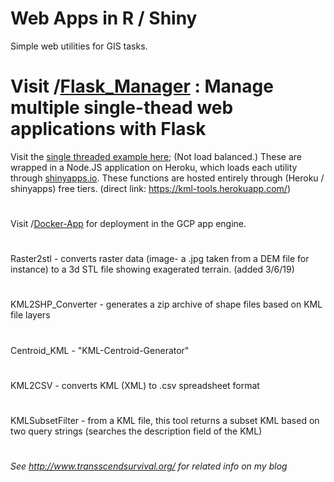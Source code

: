 # **Web Apps in R / Shiny**

Simple web utilities for GIS tasks.

# Visit /[Flask_Manager](https://github.com/Jesssullivan/Shiny-Apps/tree/master/Flask_Manager) :  Manage multiple single-thead web applications with Flask


Visit the [single threaded example here](https://kml-tools.herokuapp.com/); (Not load balanced.)  These are wrapped in a Node.JS application on Heroku, which loads each utility through [shinyapps.io](https://www.shinyapps.io/).  These functions are hosted entirely through (Heroku / shinyapps) free tiers.  (direct link: https://kml-tools.herokuapp.com/)

#
Visit /[Docker-App](https://github.com/Jesssullivan/Shiny-Apps/tree/master/Docker-App) for deployment in the GCP app engine. 
#
Raster2stl - converts raster data (image- a .jpg taken from a DEM file for instance) to a 3d STL file showing exagerated terrain.  (added 3/6/19)
#
KML2SHP_Converter - generates a zip archive of shape files based on KML file layers
#
Centroid_KML - "KML-Centroid-Generator"
#
KML2CSV - converts KML (XML) to .csv spreadsheet format
#
KMLSubsetFilter - from a KML file, this tool returns a subset KML based on two query strings (searches the description field of the KML)
#

*See http://www.transscendsurvival.org/ for related info on my blog*
